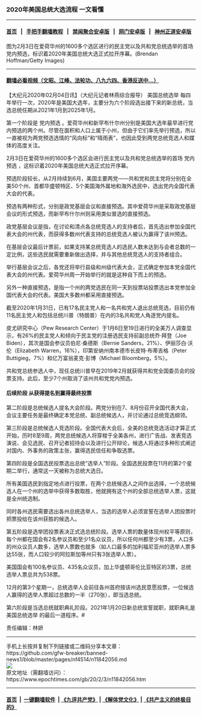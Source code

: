 ### 2020年美国总统大选流程 一文看懂
------------------------

#### [首页](https://github.com/gfw-breaker/banned-news1/blob/master/README.md) &nbsp;&nbsp;|&nbsp;&nbsp; [手把手翻墙教程](https://github.com/gfw-breaker/guides/wiki) &nbsp;&nbsp;|&nbsp;&nbsp; [禁闻聚合安卓版](https://github.com/gfw-breaker/bn-android) &nbsp;&nbsp;|&nbsp;&nbsp; [网门安卓版](https://github.com/oGate2/oGate) &nbsp;&nbsp;|&nbsp;&nbsp; [神州正道安卓版](https://github.com/SzzdOgate/update) 



<div><img alt="" class="aligncenter wp-post-image" src="https://i.epochtimes.com/assets/uploads/2020/02/GettyImages-507936894-600x400.jpg"/>
<div class="red16 caption">
 图为2月3日在爱荷华州的1600多个选区进行的民主党以及共和党总统选举的首场党内预选，标识着2020年美国总统大选正式拉开序幕。(Brendan Hoffman/Getty Images)
</div>
</div><hr/>

#### [翻墙必看视频（文昭、江峰、法轮功、八九六四、香港反送中...）](http://167.172.214.107/home.html)

<div><p>
 【大纪元2020年02月04日讯】（大纪元记者林燕综合报导）
 <ok href="https://www.epochtimes.com/gb/tag/%E7%BE%8E%E5%9B%BD%E6%80%BB%E7%BB%9F%E9%80%89%E4%B8%BE.html">
  美国总统选举
 </ok>
 每四年举行一次，2020年是美国大选年，主要分为六个阶段选出接下来的新总统，当选总统任期从2021年1月到2025年1月。
</p>
<p>
 第一个阶段是
 <ok href="https://www.epochtimes.com/gb/tag/%E5%85%9A%E5%86%85%E9%A2%84%E9%80%89.html">
  党内预选
 </ok>
 。爱荷华州和新罕布什尔州分别是美国大选年最早进行党内预选的两个州。尽管在面积和人口上属于小州，但由于它们率先举行预选，所以一直被视为两党预选选情的“风向标”和“晴雨表”，也因此受到两党总统竞选人和媒体的高度关注。
</p>
<p>
 2月3日在爱荷华州的1600多个选区会进行民主党以及共和党总统选举的首场
 <ok href="https://www.epochtimes.com/gb/tag/%E5%85%9A%E5%86%85%E9%A2%84%E9%80%89.html">
  党内预选
 </ok>
 ，这标识着2020年美国总统大选正式拉开序幕。
</p>
<p>
 预选阶段较长，从2月持续到6月，美国主要两党——共和党和民主党将分别在全美50个州、首都华盛顿特区、5个美国海外属地和海外选民中，选出党内全国代表大会的代表。
</p>
<p>
 预选有两种形式，分别是政党基层会议和直接预选。其中爱荷华州是采取政党基层会议的形式预选，而新罕布什尔州则采用类似普选的直接预选。
</p>
<p>
 政党基层会议是指，在讨论和清点各总统竞选人的支持者后，首先选出参加全国代表大会的州代表，而获得多数州代表支持的总统竞选人被认为赢得了该州预选。
</p>
<p>
 在基层会议最后计票前，如果支持某总统竞选人的选民人数未达到与会者总数的一定比例，这些选民就需要重新做出选择，并与其他总统竞选人的支持者组合。
</p>
<p>
 举行基层会议之后，各党还将举行县级和州级代表大会，正式确定参加本党全国代表大会的州代表。爱荷华州周一开始举行的就是这种自下而上的预选。
</p>
<p>
 另外一种直接预选，是指一个州的两党选民在同一天到投票站投票选出本党参加全国代表大会的代表。美国大多数州都采用直接预选。
</p>
<p>
 截至2020年1月31日，已有17名民主党人和一名共和党人退出总统竞选，目前仍有11名民主党人和包括总统川普（特朗普）在内的3名共和党人角逐党内提名。
</p>
<p>
 皮尤研究中心（Pew Research Center）于1月6日至19日进行的全美万人调查显示，有26%的民主党人和倾向于民主党的注册选民支持前副总统乔·拜登（Joe Biden），其次是国会参议员伯尼·桑德斯（Bernie Sanders，21%）、伊丽莎白·沃伦（Elizabeth Warren，16%），印第安纳州南本德市长皮特·布蒂吉格（Peter Buttigieg，7%）和亿万富翁麦克·彭博（Michael Bloomberg，5%）。
</p>
<p>
 共和党总统参选人中，现任总统川普早在2019年2月就获得共和党全国委员会的投票支持。此后，至少7个州取消了该州共和党党内预选。
</p>
<h4>
 后续阶段 从获得提名到赢得最终投票
</h4>
<p>
 第二阶段是总统候选人提名大会阶段。两党分别在7、8月份召开全国代表大会，会议主要任务是最终确定本党总统、副总统候选人，并讨论通过总统竞选纲领。
</p>
<p>
 第三阶段是总统候选人竞选阶段。全国代表大会后，全美的总统竞选活动才算正式开始，历时8至9周，两党总统候选人将穿梭于全美各州，进行广告战、发表竞选演说、会见选民、召开记者招待会以及进行公开辩论，候选人将通过多种形式阐述对国内、外事务的政策主张，赢得选民信任和争取选票。
</p>
<p>
 第四阶段是全国选民投票选出总统“选举人”阶段。全国选民投票在11月的第2个星期二举行，通常这一天被称为总统大选日。
</p>
<p>
 所有美国选民到指定地点进行投票，在两个总统候选人之间作出选择，一个总统候选人在一个州的选举中获得多数取胜，他就拥有这个州的全部总统选举人票，这就是全州统选制。
</p>
<p>
 同时各州选民需要选出各州总统选举人，当选的选举人必须宣誓在选举人团投票时把票投给在该州获胜的候选人。
</p>
<p>
 第五阶段是选举团投票表决正式选总统阶段。选举人票的数量体现州权平等原则，每个州都在国会有2名参议员和至少1名众议员，所以任何州都至少有3票，人口多的州众议员人数多，选举人票数也就多（如人口最多的加利福尼亚州的选举人票多达55张，而人口较少的阿拉斯加等州只有3张选举人票）。
</p>
<p>
 美国国会有100名参议员、435名众议员，加上华盛顿哥伦比亚特区的3票，总统选举人票总共为538票。
</p>
<p>
 12月的第3个星期一，总统选举人会前往各州首府按该州选民意愿投票，一位候选人赢得的选举人票超过总数的一半（270张），即当选总统。
</p>
<p>
 第六阶段是当选总统就职典礼阶段。2021年1月20日新总统宣誓就职，就职典礼是
 <ok href="https://www.epochtimes.com/gb/tag/%E7%BE%8E%E5%9B%BD%E6%80%BB%E7%BB%9F%E9%80%89%E4%B8%BE.html">
  美国总统选举
 </ok>
 的最后一道程序。#
</p>
<p>
 责任编辑：林妍
</p>
</div>
<hr/>
手机上长按并复制下列链接或二维码分享本文章：<br/>
https://github.com/gfw-breaker/banned-news1/blob/master/pages/nf4514/n11842056.md <br/>
<a href='https://github.com/gfw-breaker/banned-news1/blob/master/pages/nf4514/n11842056.md'><img src='https://github.com/gfw-breaker/banned-news1/blob/master/pages/nf4514/n11842056.md.png'/></a> <br/>
原文地址（需翻墙访问）：https://www.epochtimes.com/gb/20/2/3/n11842056.htm


------------------------
#### [首页](https://github.com/gfw-breaker/banned-news1/blob/master/README.md) &nbsp;|&nbsp; [一键翻墙软件](https://github.com/gfw-breaker/nogfw/blob/master/README.md) &nbsp;| [《九评共产党》](https://github.com/gfw-breaker/9ping.md/blob/master/README.md#九评之一评共产党是什么) | [《解体党文化》](https://github.com/gfw-breaker/jtdwh.md/blob/master/README.md) | [《共产主义的终极目的》](https://github.com/gfw-breaker/gczydzjmd.md/blob/master/README.md)


<img src='http://gfw-breaker.win/banned-news/pages/nf4514/n11842056.md' width='0px' height='0px'/>